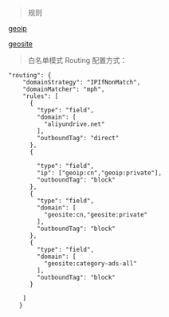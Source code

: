 >规则

[geoip](https://github.com/Loyalsoldier/v2ray-rules-dat/releases/latest/download/geoip.dat)

[geosite](https://github.com/Loyalsoldier/v2ray-rules-dat/releases/latest/download/geosite.dat)

>白名单模式 Routing 配置方式：
```
"routing": {
    "domainStrategy": "IPIfNonMatch",
    "domainMatcher": "mph",
    "rules": [            
      {
        "type": "field",
        "domain": [
          "aliyundrive.net" 
        ],
        "outboundTag": "direct"
      },
      {
       
        "type": "field",
        "ip": ["geoip:cn","geoip:private"],
        "outboundTag": "block"
      },
      {
        "type": "field",
        "domain": [
          "geosite:cn,"geosite:private"
        ],
        "outboundTag": "block" 
      },
      {
        "type": "field",
        "domain": [
          "geosite:category-ads-all" 
        ],
        "outboundTag": "block"
      }
      
    ]
   }
```

